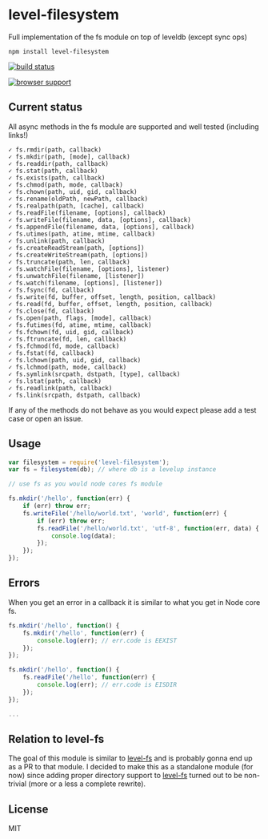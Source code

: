 # level-filesystem

Full implementation of the fs module on top of leveldb (except sync ops)

	npm install level-filesystem

[![build status](https://secure.travis-ci.org/mafintosh/level-filesystem.png)](http://travis-ci.org/mafintosh/level-filesystem)

[![browser support](https://ci.testling.com/mafintosh/level-filesystem.png)
](https://ci.testling.com/mafintosh/level-filesystem)

## Current status

All async methods in the fs module are supported and well tested (including links!)

```
✓ fs.rmdir(path, callback)
✓ fs.mkdir(path, [mode], callback)
✓ fs.readdir(path, callback)
✓ fs.stat(path, callback)
✓ fs.exists(path, callback)
✓ fs.chmod(path, mode, callback)
✓ fs.chown(path, uid, gid, callback)
✓ fs.rename(oldPath, newPath, callback)
✓ fs.realpath(path, [cache], callback)
✓ fs.readFile(filename, [options], callback)
✓ fs.writeFile(filename, data, [options], callback)
✓ fs.appendFile(filename, data, [options], callback)
✓ fs.utimes(path, atime, mtime, callback)
✓ fs.unlink(path, callback)
✓ fs.createReadStream(path, [options])
✓ fs.createWriteStream(path, [options])
✓ fs.truncate(path, len, callback)
✓ fs.watchFile(filename, [options], listener)
✓ fs.unwatchFile(filename, [listener])
✓ fs.watch(filename, [options], [listener])
✓ fs.fsync(fd, callback)
✓ fs.write(fd, buffer, offset, length, position, callback)
✓ fs.read(fd, buffer, offset, length, position, callback)
✓ fs.close(fd, callback)
✓ fs.open(path, flags, [mode], callback)
✓ fs.futimes(fd, atime, mtime, callback)
✓ fs.fchown(fd, uid, gid, callback)
✓ fs.ftruncate(fd, len, callback)
✓ fs.fchmod(fd, mode, callback)
✓ fs.fstat(fd, callback)
✓ fs.lchown(path, uid, gid, callback)
✓ fs.lchmod(path, mode, callback)
✓ fs.symlink(srcpath, dstpath, [type], callback)
✓ fs.lstat(path, callback)
✓ fs.readlink(path, callback)
✓ fs.link(srcpath, dstpath, callback)
```

If any of the methods do not behave as you would expect please add a test case or open an issue.

## Usage

``` js
var filesystem = require('level-filesystem');
var fs = filesystem(db); // where db is a levelup instance

// use fs as you would node cores fs module

fs.mkdir('/hello', function(err) {
	if (err) throw err;
	fs.writeFile('/hello/world.txt', 'world', function(err) {
		if (err) throw err;
		fs.readFile('/hello/world.txt', 'utf-8', function(err, data) {
			console.log(data);
		});
	});
});
```

## Errors

When you get an error in a callback it is similar to what you get in Node core fs.

``` js
fs.mkdir('/hello', function() {
	fs.mkdir('/hello', function(err) {
		console.log(err); // err.code is EEXIST
	});
});

fs.mkdir('/hello', function() {
	fs.readFile('/hello', function(err) {
		console.log(err); // err.code is EISDIR
	});
});

...
```

## Relation to level-fs

The goal of this module is similar to [level-fs](https://github.com/juliangruber/level-fs) and is probably gonna end up as a PR to that module.
I decided to make this as a standalone module (for now) since adding proper directory support to [level-fs](https://github.com/juliangruber/level-fs)
turned out to be non-trivial (more or a less a complete rewrite).


## License

MIT
